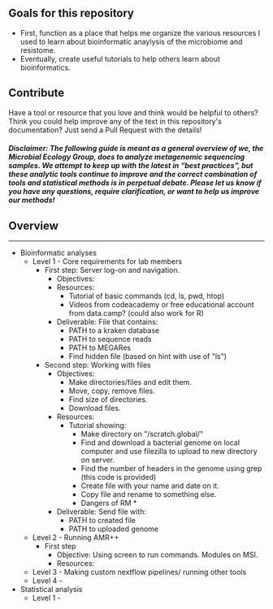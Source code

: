 <div class="nav">

## Goals for this repository

* First, function as a place that helps me organize the various resources I used to learn about bioinformatic anaylysis of the microbiome and resistome.
* Eventually, create useful tutorials to help others learn about bioinformatics.

## Contribute
Have a tool or resource that you love and think would be helpful to others? Think you could help improve any of the text in this repository's documentation?
Just send a Pull Request with the details!

##### Disclaimer: The following guide is meant as a general overview of we, the Microbial Ecology Group, does to analyze metagenomic sequencing samples. We attempt to keep up with the latest in “best practices”, but these analytic tools continue to improve and the correct combination of tools and statistical methods is in perpetual debate. Please let us know if you have any questions, require clarification, or want to help us improve our methods!

## Overview
---

* Bioinformatic analyses
   * Level 1 - Core requirements for lab members
       * First step: Server log-on and navigation. 
         * Objectives: 
         * Resources:
           * Tutorial of basic commands (cd, ls, pwd, htop)
           * Videos from codeacademy or free educational account from data.camp? (could also work for R)
         * Deliverable: File that contains:
           * PATH to a kraken database
           * PATH to sequence reads
           * PATH to MEGARes
           * Find hidden file (based on hint with use of "ls")
       * Second step: Working with files
         * Objectives: 
           * Make directories/files and edit them.
           * Move, copy, remove files. 
           * Find size of directories.
           * Download files.
         * Resources:
           * Tutorial showing:
             * Make directory on "/scratch.global/"
             * Find and download a bacterial genome on local computer and use filezilla to upload to new directory on server.
             * Find the number of headers in the genome using grep (this code is provided)
             * Create file with your name and date on it.
             * Copy file and rename to something else. 
             * Dangers of RM *
         * Deliverable: Send file with:
             * PATH to created file
             * PATH to uploaded genome
   * Level 2 - Running AMR++
     * First step
         * Objective: Using screen to run commands. Modules on MSI.
         * Resources: 
   * Level 3 - Making custom nextflow pipelines/ running other tools
   * Level 4 - 
* Statistical analysis
  * Level 1 - 

